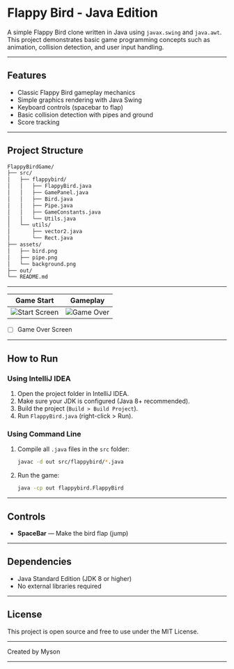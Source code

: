 # Flappy Bird - Java Edition

A simple Flappy Bird clone written in Java using `javax.swing` and `java.awt`.  
This project demonstrates basic game programming concepts such as animation, collision detection, and user input handling.

---

## Features

- Classic Flappy Bird gameplay mechanics  
- Simple graphics rendering with Java Swing  
- Keyboard controls (spacebar to flap)  
- Basic collision detection with pipes and ground  
- Score tracking

---

## Project Structure

```markdown
FlappyBirdGame/
├── src/
│   ├── flappybird/
│   │   ├── FlappyBird.java        
│   │   ├── GamePanel.java         
│   │   ├── Bird.java              
│   │   ├── Pipe.java              
│   │   ├── GameConstants.java     
│   │   └── Utils.java             
│   └── utils/
│       ├── vector2.java         
│       └── Rect.java             
├── assets/
│   ├── bird.png                  
│   ├── pipe.png                
│   └── background.png            
├── out/                          
└── README.md
````

---

| Game Start                                 | Gameplay                               |
|--------------------------------------------|----------------------------------------|
| ![Start Screen](res/screenshots/start.png) | ![Game Over](res/screenshots/play.png) |
- [ ] Game Over Screen

---
## How to Run

### Using IntelliJ IDEA

1. Open the project folder in IntelliJ IDEA.
2. Make sure your JDK is configured (Java 8+ recommended).
3. Build the project (`Build > Build Project`).
4. Run `FlappyBird.java` (right-click > Run).

### Using Command Line

1. Compile all `.java` files in the `src` folder:
    ```bash
    javac -d out src/flappybird/*.java
    ```
2. Run the game:
    ```bash
    java -cp out flappybird.FlappyBird
    ```

---



## Controls

- **SpaceBar** — Make the bird flap (jump)

---

## Dependencies

- Java Standard Edition (JDK 8 or higher)  
- No external libraries required

---

## License

This project is open source and free to use under the MIT License.

---

Created by Myson

---
